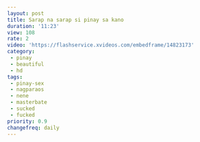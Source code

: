 ```yaml
---
layout: post
title: Sarap na sarap si pinay sa kano
duration: '11:23'
view: 108
rate: 2
video: 'https://flashservice.xvideos.com/embedframe/14823173'
category: 
 - pinay
 - beautiful
 - hd
tags: 
 - pinay-sex
 - nagparaos
 - nene
 - masterbate
 - sucked
 - fucked
priority: 0.9
changefreq: daily
---
```

